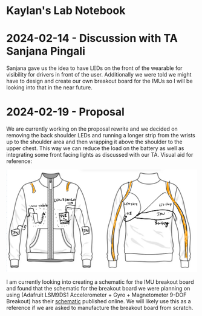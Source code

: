 # Kaylan's Lab Notebook

# 2024-02-14 - Discussion with TA Sanjana Pingali

Sanjana gave us the idea to have LEDs on the front of the wearable for visibility for drivers in front of the user. Additionally we were told we might have to design and create our own breakout board for the IMUs so I will be looking into that in the near future.

# 2024-02-19 - Proposal

We are currently working on the proposal rewrite and we decided on removing the back shoulder LEDs and running a longer strip from the wrists up to the shoulder area and then wrapping it above the shoulder to the upper chest. This way we can reduce the load on the battery as well as integrating some front facing lights as discussed with our TA. Visual aid for reference:

![](visual_aid.jpg)

I am currently looking into creating a schematic for the IMU breakout board and found that the schematic for the breakout board we were planning on using (Adafruit LSM9DS1 Accelerometer + Gyro + Magnetometer 9-DOF Breakout) has their [schematic](https://learn.adafruit.com/adafruit-lsm9ds1-accelerometer-plus-gyro-plus-magnetometer-9-dof-breakout/downloads) published online. We will likely use this as a reference if we are asked to manufacture the breakout board from scratch. 

